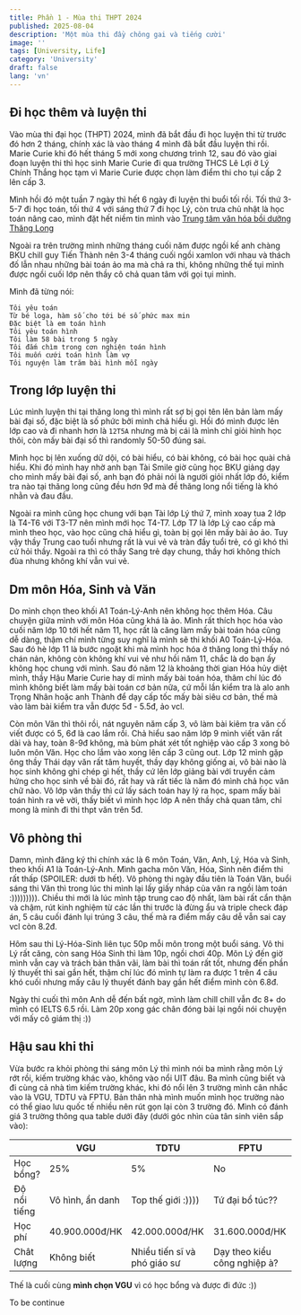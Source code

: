 ```yaml
---
title: Phần 1 - Mùa thi THPT 2024
published: 2025-08-04
description: 'Một mùa thi đầy chông gai và tiếng cười'
image: ''
tags: [University, Life]
category: 'University'
draft: false 
lang: 'vn'
---
```


## Đi học thêm và luyện thi

Vào mùa thi đại học (THPT) 2024, mình đã bắt đầu đi học luyện thi từ trước đó hơn 2 tháng, chính xác là vào tháng 4 mình đã bắt đầu luyện thi rồi. Marie Curie khi đó hết tháng 5 mới xong chương trình 12, sau đó vào giai đoạn luyện thi thì học sinh Marie Curie đi qua trường THCS Lê Lợi ở Lý Chính Thắng học tạm vì Marie Curie được chọn làm điểm thi cho tụi cấp 2 lên cấp 3.

Mình hồi đó một tuần 7 ngày thì hết 6 ngày đi luyện thi buổi tối rồi. Tối thứ 3-5-7 đi học toán, tối thứ 4 với sáng thứ 7 đi học Lý, còn trưa chủ nhật là học toán nâng cao, mình đặt hết niềm tin mình vào [Trung tâm văn hóa bồi dưỡng Thăng Long](https://thangtienthanglong.edu.vn/)

Ngoài ra trên trường mình những tháng cuối năm được ngồi kế anh chàng BKU chill guy Tiến Thành nên 3-4 tháng cuối ngồi xamlon với nhau và thách đố lẫn nhau những bài toán ảo ma mà chả ra thi, không những thế tụi mình được ngồi cuối lớp nên thầy cô chả quan tâm với gọi tụi mình.

Mình đã từng nói:
```
Tôi yêu toán
Từ bé loga, hàm số cho tới bé số phức max min
Đặc biệt là em toán hình
Tôi yêu toán hình
Tôi làm 58 bài trong 5 ngày
Tôi đắm chìm trong cơn nghiện toán hình
Tôi muốn cưới toán hình làm vợ
Tôi nguyện làm trăm bài hình mỗi ngày
```
## Trong lớp luyện thi

Lúc mình luyện thi tại thăng long thì mình rất sợ bị gọi tên lên bản làm mấy bài đại số, đặc biệt là số phức bởi mình chả hiểu gì. Hồi đó mình được lên lớp cao và đi nhanh hơn là `12T5A` nhưng mà bị cái là mình chỉ giỏi hình học thôi, còn mấy bài đại số thì randomly 50-50 đúng sai.

Mình học bị lên xuống dữ dội, có bài hiểu, có bài không, có bài học quài chả hiểu. Khi đó mình hay nhờ anh bạn Tài Smile giờ cũng học BKU giảng dạy cho mình mấy bài đại số, anh bạn đó phải nói là người giỏi nhất lớp đó, kiểm tra nào tại thăng long cũng đều hơn 9đ mà đề thăng long nổi tiếng là khó nhằn và đau đầu.

Ngoài ra mình cũng học chung với bạn Tài lớp Lý thứ 7, mình xoay tua 2 lớp là T4-T6 với T3-T7 nên mình mới học T4-T7. Lớp T7 là lớp Lý cao cấp mà mình theo học, vào học cũng chả hiểu gì, toàn bị gọi lên mấy bài ảo ảo. Tuy vậy thầy Trung cao tuổi nhưng rất là vui vẻ và tràn đầy tuổi trẻ, có gì khó thì cứ hỏi thầy. Ngoài ra thì có thầy Sang trẻ dạy chung, thầy hơi không thích đùa nhưng không khí vẫn vui vẻ.

## Dm môn Hóa, Sinh và Văn

Do mình chọn theo khối A1 Toán-Lý-Anh nên không học thêm Hóa. Câu chuyện giữa mình với môn Hóa cũng khá là ảo. Mình rất thích học hóa vào cuối năm lớp 10 tới hết năm 11, học rất là căng làm mấy bài toán hóa cũng dễ dàng, thậm chí mình từng suy nghĩ là mình sẽ thi khối A0 Toán-Lý-Hóa. Sau đó hè lớp 11 là bước ngoặt khi mà mình học hóa ở thăng long thì thấy nó chán nản, không còn không khí vui vẻ như hồi năm 11, chắc là do bạn ấy không học chung với mình. Sau đó năm 12 là khoảng thời gian Hóa hủy diệt mình, thầy Hậu Marie Curie hay dí mình mấy bài toán hóa, thâm chí lúc đó mình không biết làm mấy bài toán cơ bản nữa, cứ mỗi lần kiểm tra là alo anh Trọng Nhân hoặc anh Thành để dạy cấp tốc mấy bài siêu cơ bản, thế mà vào làm bài kiểm tra vẫn được 5đ - 5.5đ, ảo vcl.

Còn môn Văn thì thôi rồi, nát nguyên năm cấp 3, vô làm bài kiêm tra văn cố viết được có 5, 6đ là cao lắm rồi. Chả hiểu sao năm lớp 9 mình viết văn rất dài và hay, toàn 8-9đ không, mà bùm phát xét tốt nghiệp vào cấp 3 xong bỏ luôn môn Văn. Học cho lắm vào xong lên cấp 3 cũng out. Lớp 12 mình gặp ông thầy Thái dạy văn rất tâm huyết, thầy dạy không giống ai, vô bài nào là học sinh không ghi chép gì hết, thầy cứ lên lớp giảng bài với truyền cảm hứng cho học sinh về bài đó, rất hay và rất tiếc là năm đó mình chả học văn chữ nào. Vô lớp văn thầy thì cứ lấy sách toán hay lý ra học, spam mấy bài toán hình ra vẽ vời, thấy biết vì mình học lớp A nên thầy chả quan tâm, chỉ mong là mình đi thi thpt văn trên 5đ.

## Vô phòng thi

Damn, mình đăng ký thi chính xác là 6 môn Toán, Văn, Anh, Lý, Hóa và Sinh, theo khối A1 là Toán-Lý-Anh. Mình gacha môn Văn, Hóa, Sinh nên điểm thi rất thấp (SPOILER: dưới tb hết). Vô phòng thi ngày đầu tiên là Toán Văn, buổi sáng thi Văn thì trong lúc thi mình lại lấy giấy nháp của văn ra ngồi làm toán :))))))))). Chiều thi mới là lúc mình tập trung cao độ nhất, làm bài rất cẩn thận và chậm, rút kinh nghiệm từ các lần thi trước là đừng ẩu và triple check đáp án, 5 câu cuối đánh lụi trúng 3 câu, thế mà ra điểm mấy câu dễ vẫn sai cay vcl còn 8.2đ.

Hôm sau thi Lý-Hóa-Sinh liên tục 50p mỗi môn trong một buổi sáng. Vô thi Lý rất căng, còn sang Hóa Sinh thì làm 10p, ngồi chơi 40p. Môn Lý đến giờ mình vẫn cay và trách bản thân vãi, làm bài thì toán rất tốt, nhưng đến phần lý thuyết thì sai gần hết, thậm chí lúc đó mình tự làm ra được 1 trên 4 câu khó cuối nhưng mấy câu lý thuyết đánh bay gần hết điểm mình còn 6.8đ.

Ngày thi cuối thì môn Anh dễ đến bất ngờ, mình làm chill chill vẫn đc 8+ do mình có IELTS 6.5 rồi. Làm 20p xong gác chân đóng bài lại ngồi nói chuyện với mấy cô giám thị :))

## Hậu sau khi thi

Vừa bước ra khỏi phòng thi sáng môn Lý thì mình nói ba mình rằng môn Lý rớt rồi, kiếm trường khác vào, không vào nổi UIT đâu. Ba mình cũng biết và đi cùng cả nhà tìm kiếm trường khác, khi đó nổi lên 3 trường mình cân nhắc vào là VGU, TDTU và FPTU. Bản thân nhà mình muốn mình học trường nào có thể giao lưu quốc tế nhiều nên rút gọn lại còn 3 trường đó. Mình có đánh giá 3 trường thông qua table dưới đây (dưới góc nhìn của tân sinh viên sắp vào):

| | VGU | TDTU | FPTU |
| ------------- | ------------- | ------------- | ------------- |
|Học bổng? | 25% | 5% | No|
|Độ nổi tiếng | Vô hình, ẩn danh | Top thế giới :)))) | Tứ đại bổ túc??|
|Học phí| 40.900.000đ/HK | 42.000.000đ/HK | 31.600.000đ/HK | 
|Chât lượng| Không biết | Nhiều tiến sĩ và phó giáo sư | Dạy theo kiểu công nghiệp à? |

Thế là cuối cùng **mình chọn VGU** vì có học bổng và được đi đức :))

To be continue